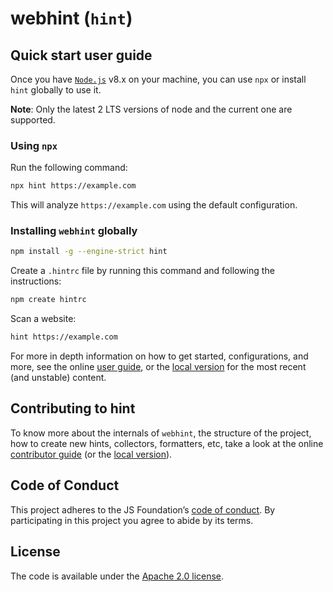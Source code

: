 # webhint (`hint`)

## Quick start user guide

Once you have [`Node.js`](https://nodejs.org/en/download/current/)
v8.x on your machine, you can use `npx` or install `hint` globally
to use it.

**Note**: Only the latest 2 LTS versions of node and the current
one are supported.

### Using `npx`

Run the following command:

```bash
npx hint https://example.com
```

This will analyze `https://example.com` using the default configuration.

### Installing `webhint` globally

```bash
npm install -g --engine-strict hint
```

Create a `.hintrc` file by running this command and following the
instructions:

```bash
npm create hintrc
```

Scan a website:

```bash
hint https://example.com
```

For more in depth information on how to get started, configurations,
and more, see the online [user guide](https://webhint.io/docs/user-guide/),
or the [local version](./docs/user-guide/index.md)
for the most recent (and unstable) content.

## Contributing to hint

To know more about the internals of `webhint`, the structure of the
project, how to create new hints, collectors, formatters, etc, take a
look at the online [contributor
guide](https://webhint.io/docs/contributor-guide/) (or the [local
version](./docs/contributor-guide/index.md)).

## Code of Conduct

This project adheres to the JS Foundation’s [code of
conduct](https://js.foundation/community/code-of-conduct).
By participating in this project you agree to abide by its terms.

## License

The code is available under the [Apache 2.0 license](LICENSE.txt).
